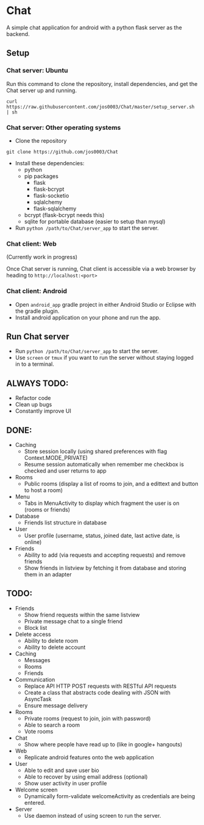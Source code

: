# Chat
A simple chat application for android with a python flask server as the backend.

## Setup
### Chat server: Ubuntu
Run this command to clone the repository, install dependencies, and get the Chat server up and running.
```
curl https://raw.githubusercontent.com/jos0003/Chat/master/setup_server.sh | sh
```

### Chat server: Other operating systems
* Clone the repository
```
git clone https://github.com/jos0003/Chat
```
* Install these dependencies:
  * python
  * pip packages
    * flask
    * flask-bcrypt
    * flask-socketio
    * sqlalchemy
    * flask-sqlalchemy
  * bcrypt (flask-bcrypt needs this)
  * sqlite for portable database (easier to setup than mysql)
* Run `python /path/to/Chat/server_app` to start the server.

### Chat client: Web
(Currently work in progress)

Once Chat server is running, Chat client is accessible via a web browser by heading to `http://localhost:<port>`

### Chat client: Android 
* Open `android_app` gradle project in either Android Studio or Eclipse with the gradle plugin.
* Install android application on your phone and run the app.

## Run Chat server
* Run `python /path/to/Chat/server_app` to start the server.
 * Use `screen` or `tmux` if you want to run the server without staying logged in to a terminal.

## ALWAYS TODO:
* Refactor code
* Clean up bugs
* Constantly improve UI

## DONE:
* Caching 
  * Store session locally (using shared preferences with flag Context.MODE_PRIVATE)
  * Resume session automatically when remember me checkbox is checked and user returns to app
* Rooms
  * Public rooms (display a list of rooms to join, and a edittext and button to host a room)
* Menu
  * Tabs in MenuActivity to display which fragment the user is on (rooms or friends)
* Database
  * Friends list structure in database
* User
  * User profile (username, status, joined date, last active date, is online)
* Friends
  * Ability to add (via requests and accepting requests) and remove friends
  * Show friends in listview by fetching it from database and storing them in an adapter

## TODO:
* Friends
  * Show friend requests within the same listview
  * Private message chat to a single friend
  * Block list
* Delete access
  * Ability to delete room
  * Ability to delete account
* Caching 
  * Messages
  * Rooms
  * Friends
* Communication
  * Replace API HTTP POST requests with RESTful API requests
  * Create a class that abstracts code dealing with JSON with AsyncTask
  * Ensure message delivery
* Rooms
  * Private rooms (request to join, join with password)
  * Able to search a room
  * Vote rooms
* Chat
  * Show where people have read up to (like in google+ hangouts)
* Web
  * Replicate android features onto the web application
* User
  * Able to edit and save user bio
  * Able to recover by using email address (optional)
  * Show user activity in user profile
* Welcome screen
  * Dynamically form-validate welcomeActivity as credentials are being entered.
* Server
  * Use daemon instead of using screen to run the server.
